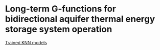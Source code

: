 # Long-term G-functions for bidirectional aquifer thermal energy storage system operation
[Trained KNN models](https://drive.google.com/drive/folders/16ggPohiPyBKsgfQ8kYWGHRXsoD9BObes?usp=sharing)
